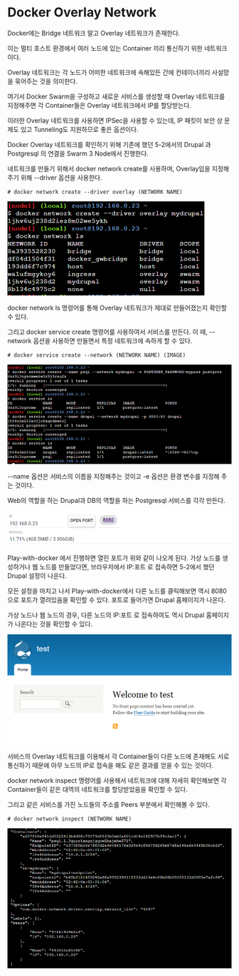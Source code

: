 # Docker Overlay Network

Docker에는 Bridge 네트워크 말고 Overlay 네트워크가 존재한다.

이는 멀티 호스트 환경에서 여러 노드에 있는 Container 끼리 통신하기 위한 네트워크이다.

Overlay 네트워크는 각 노드가 어떠한 네트워크에 속해있든 간에 컨테이너끼리 사설망을 묶어주는 것을 의미한다.

여기서 Docker Swarm을 구성하고 새로운 서비스를 생성할 때 Overlay 네트워크를 지정해주면 각 Container들은 Overlay 네트워크에서 IP를 할당받는다.

이러한 Overlay 네트워크를 사용하면 IPSec을 사용할 수 있는데, IP 패킷이 보안 상 문제도 있고 Tunneling도 지원하므로 좋은 옵션이다.

Docker Overlay 네트워크를 확인하기 위해 기존에 했던 5-2에서의 Drupal 과 Postgresql 의 연결을 Swarm 3 Node에서 진행한다.

네트워크를 만들기 위해서 docker network create를 사용하며, Overlay임을 지정해주기 위해 --driver 옵션을 사용한다.

```
# docker network create --driver overlay (NETWORK NAME)
```

![image1](https://github.com/kjo26619/Docker/blob/main/Chapter6/Image/overlay1.PNG)

docker network ls 명령어를 통해 Overlay 네트워크가 제대로 만들어졌는지 확인할 수 있다.

그리고 docker service create 명령어를 사용하여서 서비스를 만든다. 이 때, --network 옵션을 사용하면 만들면서 특정 네트워크에 속하게 할 수 있다.

```
# docker service create --network (NETWORK NAME) (IMAGE)
```

![image2](https://github.com/kjo26619/Docker/blob/main/Chapter6/Image/overlay2.PNG)

--name 옵션은 서비스의 이름을 지정해주는 것이고 -e 옵션은 환경 변수를 지정해 주는 것이다.

Web의 역할을 하는 Drupal과 DB의 역할을 하는 Postgresql 서비스를 각각 만든다.

![image3](https://github.com/kjo26619/Docker/blob/main/Chapter6/Image/overlay3.PNG)

Play-with-docker 에서 진행하면 열린 포트가 위와 같이 나오게 된다. 가상 노드를 생성하거나 웹 노드를 만들었다면, 브라우저에서 IP:포트 로 접속하면 5-2에서 했던 Drupal 설정이 나온다.

모든 설정을 마치고 나서 Play-with-docker에서 다른 노드를 클릭해보면 역시 8080으로 포트가 열려있음을 확인할 수 있다. 포트로 들어가면 Drupal 홈페이지가 나온다.

가상 노드나 웹 노드의 경우, 다른 노드의 IP:포트 로 접속하여도 역시 Drupal 홈페이지가 나온다는 것을 확인할 수 있다.

![image4](https://github.com/kjo26619/Docker/blob/main/Chapter6/Image/overlay4.PNG)

서비스의 Overlay 네트워크를 이용해서 각 Container들이 다른 노드에 존재해도 서로 통신하기 때문에 아무 노드의 IP로 접속을 해도 같은 결과를 얻을 수 있는 것이다.

docker network inspect 명령어를 사용해서 네트워크에 대해 자세히 확인해보면 각 Container들이 같은 대역의 네트워크를 할당받았음을 확인할 수 있다.

그리고 같은 서비스를 가진 노드들의 주소를 Peers 부분에서 확인해볼 수 있다.

```
# docker network inspect (NETWORK NAME)
```

![image5](https://github.com/kjo26619/Docker/blob/main/Chapter6/Image/overlay5.PNG)

